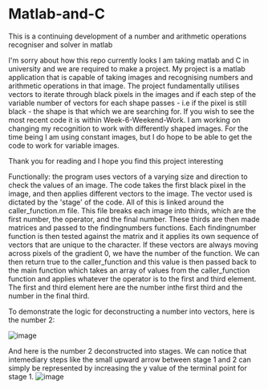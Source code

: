 # Matlab-and-C
This is a continuing development of a number and arithmetic operations recogniser and solver in matlab

I'm sorry about how this repo currently looks
I am taking matlab and C in university and we are required to make a project. My project is a matlab application that is capable of taking images and recognising numbers and arithmetic operations in that image. The project fundamentally utilises vectors to iterate through black pixels in the images and if each step of the variable number of vectors for each shape passes - i.e if the pixel is still black - the shape is that which we are searching for.
If you wish to see the most recent code it is within Week-6-Weekend-Work. I am working on changing my recognition to work with differently shaped images.
For the time being I am using constant images, but I do hope to be able to get the code to work for variable images.

Thank you for reading and I hope you find this project interesting

Functionally:
the program uses vectors of a varying size and direction to check the values of an image. The code takes the first black pixel in the image, and then applies different vectors to the image. The vector used is dictated by the 'stage' of the code. All of this is linked around the caller_function.m file. This file breaks each image into thirds, which are the first number, the operator, and the final number. These thirds are then made matrices and passed to the findingnumbers functions. Each findingnumber function is then tested against the matrix and it applies its own sequence of vectors that are unique to the character. If these vectors are always moving across pixels of the gradient 0, we have the number of the function. We can then return true to the caller_function and this value is then passed back to the main function which takes an array of values from the caller_function function and applies whatever the operator is to the first and third element. The first and third element here are the number inthe first third and the number in the final third.

To demonstrate the logic for deconstructing a number into vectors, here is the number 2:

![image](https://user-images.githubusercontent.com/91832029/161427485-010699b0-a8c6-4cf4-92e0-5cdacc99098d.png)

And here is the number 2 deconstructed into stages. We can notice that intemediary steps like the small upward arrow between stage 1 and 2 can simply be represented by increasing the y value of the terminal point for stage 1.
![image](https://user-images.githubusercontent.com/91832029/161427697-228d5ac6-300b-43d7-9a9a-371df2c91257.png)

